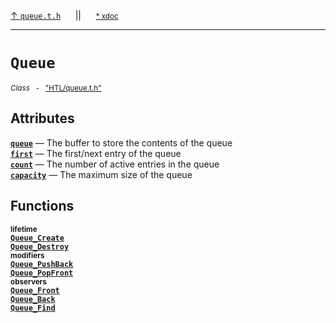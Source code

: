 [&#8593; `queue.t.h`](HTL--queue.md)&nbsp;&nbsp;&nbsp;&nbsp;&nbsp;&nbsp;||&nbsp;&nbsp;&nbsp;&nbsp;&nbsp;&nbsp;<small>[\* xdoc](../xdoc/HTL/queue.xmd#L11)</small>
***

# `Queue`
<small>*Class* &nbsp; - &nbsp; ["HTL/queue.t.h"](../include/HTL/queue.t.h)</small>  
## Attributes
**[`queue`](HTL--queue--queue--queue.md)** &#8213; The buffer to store the contents of the queue  
**[`first`](HTL--queue--queue--first.md)** &#8213; The first/next entry of the queue  
**[`count`](HTL--queue--queue--count.md)** &#8213; The number of active entries in the queue  
**[`capacity`](HTL--queue--queue--capacity.md)** &#8213; The maximum size of the queue  
## Functions
<small>**lifetime**</small>  
**[`Queue_Create`](HTL--queue--queue--queue_create.md)**  
**[`Queue_Destroy`](HTL--queue--queue--queue_destroy.md)**  
<small>**modifiers**</small>  
**[`Queue_PushBack`](HTL--queue--queue--queue_pushback.md)**  
**[`Queue_PopFront`](HTL--queue--queue--queue_popfront.md)**  
<small>**observers**</small>  
**[`Queue_Front`](HTL--queue--queue--queue_front.md)**  
**[`Queue_Back`](HTL--queue--queue--queue_back.md)**  
**[`Queue_Find`](HTL--queue--queue--queue_find.md)**  
